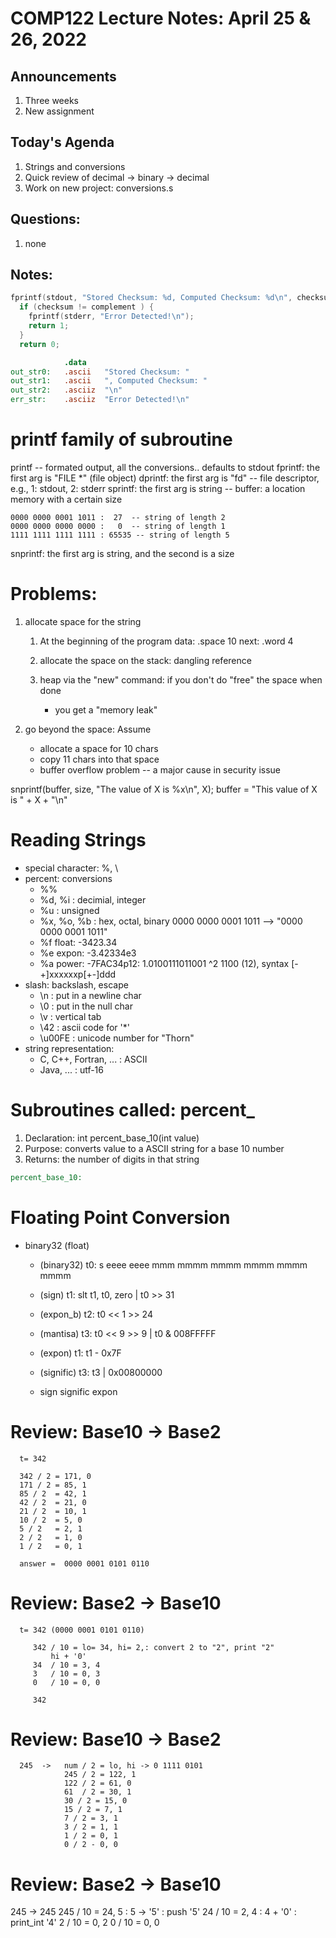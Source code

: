 # COMP122 Lecture Notes: April 25 & 26, 2022

## Announcements
   1. Three weeks
   1. New assignment

## Today's Agenda
   1. Strings and conversions
   1. Quick review of decimal -> binary -> decimal
   1. Work on new project: conversions.s

## Questions:
   1. none


## Notes:


```c
fprintf(stdout, "Stored Checksum: %d, Computed Checksum: %d\n", checksum, complement);
  if (checksum != complement ) {
    fprintf(stderr, "Error Detected!\n"); 
    return 1;
  }
  return 0;
```

```mips
            .data
out_str0:   .ascii   "Stored Checksum: "
out_str1:   .ascii   ", Computed Checksum: "
out_str2:   .asciiz  "\n"
err_str:    .asciiz  "Error Detected!\n"
```

# printf family of subroutine

printf -- formated output,  all the conversions..  defaults to stdout
fprintf: the first arg is "FILE \*"  (file object)
dprintf: the first arg is "fd" -- file descriptor, e.g., 1: stdout, 2: stderr
sprintf: the first arg is string -- buffer: a location memory with a certain size


    0000 0000 0001 1011 :  27  -- string of length 2
    0000 0000 0000 0000 :   0  -- string of length 1
    1111 1111 1111 1111 : 65535 -- string of length 5


snprintf: the first arg is string, and the second is a size

# Problems:
1. allocate space for the string
   1. At the beginning of the program
      data:   .space 10
      next:   .word  4

   1. allocate the space on the stack: dangling reference
   1. heap via the "new" command: if you don't do "free" the space when done
      - you get a "memory leak"

1. go beyond the space:  Assume
   - allocate a space for 10 chars
   - copy 11 chars into that space
   - buffer overflow problem -- a major cause in security issue


snprintf(buffer, size, "The value of X is %x\n", X);
    buffer = "This value of X is " + X + "\n"

# Reading Strings
  - special character: %, \
  - percent:  conversions
    * %%
    * %d, %i : decimial, integer
    * %u : unsigned
    * %x, %o, %b : hex, octal, binary
       0000 0000 0001 1011  -->  "0000 0000 0001 1011"
    * %f float:  -3423.34
    * %e expon:  -3.42334e3
    * %a power:  -7FAC34p12:    1.0100111011001  ^2 1100 (12), syntax  [-+]xxxxxxp[+-]ddd
  - slash: backslash, escape
    * \n : put in a newline char
    * \0 : put in the null char
    * \v : vertical tab
    * \42 : ascii code for '\*'
    * \u00FE : unicode number for "Thorn"
  - string representation:
    * C, C++, Fortran, ... : ASCII
    * Java, ... : utf-16

# Subroutines called:  percent_

  1. Declaration:   int percent_base_10(int value)
  1. Purpose:       converts value to a ASCII string for a base 10 number
  1. Returns:       the number of digits in that string

```mips  
percent_base_10:
```

# Floating Point Conversion
  - binary32 (float)
    - (binary32) t0: s eeee eeee mmm mmmm mmmm mmmm mmmm mmmm 
    - (sign)     t1: slt t1, t0, zero  |  t0 >> 31
    - (expon_b)  t2: t0 << 1 >> 24
    - (mantisa)  t3: t0 << 9 >> 9      |  t0 & 008FFFFF

    - (expon)    t1: t1 - 0x7F
    - (signific) t3: t3 | 0x00800000

    *  sign   signific    expon  


# Review:  Base10 -> Base2

```
  t= 342

  342 / 2 = 171, 0
  171 / 2 = 85, 1
  85 / 2  = 42, 1
  42 / 2  = 21, 0
  21 / 2  = 10, 1
  10 / 2  = 5, 0
  5 / 2   = 2, 1
  2 / 2   = 1, 0
  1 / 2   = 0, 1
  
  answer =  0000 0001 0101 0110

```

# Review:  Base2 -> Base10

```
  t= 342 (0000 0001 0101 0110)

     342 / 10 = lo= 34, hi= 2,: convert 2 to "2", print "2"
         hi + '0'
     34  / 10 = 3, 4
     3   / 10 = 0, 3
     0   / 10 = 0, 0

     342

```



# Review:  Base10 -> Base2

```
  245  ->   num / 2 = lo, hi -> 0 1111 0101
            245 / 2 = 122, 1
            122 / 2 = 61, 0
            61  / 2 = 30, 1
            30 / 2 = 15, 0
            15 / 2 = 7, 1
            7 / 2 = 3, 1
            3 / 2 = 1, 1
            1 / 2 = 0, 1
            0 / 2 - 0, 0

```
# Review:  Base2 -> Base10

   245  -> 245
            245 / 10 = 24, 5  : 5 -> '5' : push '5'
            24  / 10 = 2, 4   : 4 + '0'  : print_int '4'
            2 / 10 = 0, 2
            0 / 10 = 0, 0

